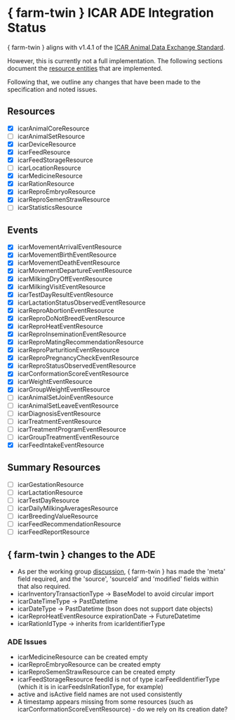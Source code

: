 # { farm-twin } ICAR ADE Integration Status #

{ farm-twin } aligns with v1.4.1 of the [ICAR Animal Data Exchange Standard](https://github.com/adewg/ICAR/blob/v1.4.1).

However, this is currently not a full implementation. The following sections document the [resource entities](https://github.com/adewg/ICAR/wiki/Resource-entities) that are implemented. 

Following that, we outline any changes that have been made to the specification and noted issues. 

## Resources ##

- [x] icarAnimalCoreResource
- [ ] icarAnimalSetResource
- [x] icarDeviceResource
- [x] icarFeedResource
- [x] icarFeedStorageResource
- [ ] icarLocationResource
- [x] icarMedicineResource
- [x] icarRationResource
- [x] icarReproEmbryoResource
- [x] icarReproSemenStrawResource
- [ ] icarStatisticsResource

## Events ##

- [x] icarMovementArrivalEventResource
- [x] icarMovementBirthEventResource
- [x] icarMovementDeathEventResource
- [x] icarMovementDepartureEventResource
- [x] icarMilkingDryOffEventResource
- [x] icarMilkingVisitEventResource
- [x] icarTestDayResultEventResource
- [x] icarLactationStatusObservedEventResource
- [x] icarReproAbortionEventResource
- [x] icarReproDoNotBreedEventResource
- [x] icarReproHeatEventResource
- [x] icarReproInseminationEventResource
- [x] icarReproMatingRecommendationResource
- [x] icarReproParturitionEventResource
- [x] icarReproPregnancyCheckEventResource
- [x] icarReproStatusObservedEventResource
- [x] icarConformationScoreEventResource
- [x] icarWeightEventResource
- [x] icarGroupWeightEventResource
- [ ] icarAnimalSetJoinEventResource
- [ ] icarAnimalSetLeaveEventResource
- [ ] icarDiagnosisEventResource
- [ ] icarTreatmentEventResource
- [ ] icarTreatmentProgramEventResource
- [ ] icarGroupTreatmentEventResource
- [x] icarFeedIntakeEventResource

## Summary Resources ##

- [ ] icarGestationResource
- [ ] icarLactationResource
- [ ] icarTestDayResource
- [ ] icarDailyMilkingAveragesResource
- [ ] icarBreedingValueResource
- [ ] icarFeedRecommendationResource
- [ ] icarFeedReportResource

## { farm-twin } changes to the ADE ###

- As per the working group [discussion](https://github.com/adewg/ICAR/discussions/485), { farm-twin } has made the 'meta' field required, and the 'source', 'sourceId' and 'modified' fields within that also required.
- icarInventoryTransactionType -> BaseModel to avoid circular import
- icarDateTimeType -> PastDatetime
- icarDateType -> PastDatetime (bson does not support date objects)
- icarReproHeatEventResource expirationDate -> FutureDatetime
- icarRationIdType -> inherits from icarIdentifierType

### ADE Issues ###

- icarMedicineResource can be created empty
- icarReproEmbryoResource can be created empty
- icarReproSemenStrawResource can be created empty
- icarFeedStorageResource feedId is not of type icarFeedIdentifierType (which it is in icarFeedsInRationType, for example)
- active and isActive field names are not used consistently
- A timestamp appears missing from some resources (such as icarConformationScoreEventResource) - do we rely on its creation date?
